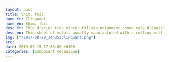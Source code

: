 ```yaml
---
layout: post
title: Shim, foil
name_fr: Clinquant
name_en: Shim, foil
desc_fr: Tôle d'acier très mince utilisée notamment comme cale d'épaisseur, ou pour rendre de l'épaisseur à une partie usée de mécanisme.
desc_en: Thin sheet of metal, usually manufactured with a rolling mill machine. Can be used as a spacer in order to give thickness to a worn out component.
img: ["/2017-08-29_144253clinquant.png"]
src: 
date: 2019-03-15 17:58:00 +0100
categories: [Composant mécanique]
---
```

